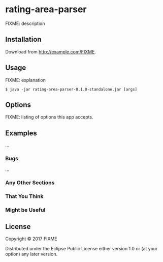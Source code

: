 # rating-area-parser

FIXME: description

## Installation

Download from http://example.com/FIXME.

## Usage

FIXME: explanation

    $ java -jar rating-area-parser-0.1.0-standalone.jar [args]

## Options

FIXME: listing of options this app accepts.

## Examples

...

### Bugs

...

### Any Other Sections
### That You Think
### Might be Useful

## License

Copyright © 2017 FIXME

Distributed under the Eclipse Public License either version 1.0 or (at
your option) any later version.
